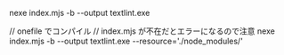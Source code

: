 nexe index.mjs -b --output textlint.exe

// onefile でコンパイル
// index.mjs が不在だとエラーになるので注意
nexe index.mjs -b --output textlint.exe --resource='./node_modules/'
